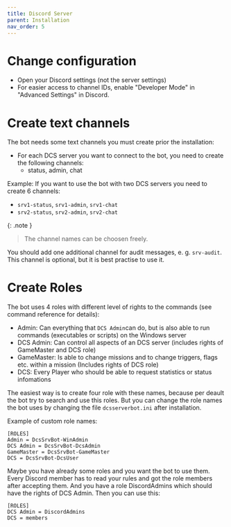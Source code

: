 ```yaml
---
title: Discord Server
parent: Installation
nav_order: 5
---
```


# Change configuration
- Open your Discord settings (not the server settings)
- For easier access to channel IDs, enable "Developer Mode" in "Advanced Settings" in Discord.

# Create text channels

The bot needs some text channels you must create prior the installation:
- For each DCS server you want to connect to the bot, you need to create the following channels:
  - status, admin, chat

Example:
If you want to use the bot with two DCS servers you need to create 6 channels:
- `srv1-status`, `srv1-admin`, `srv1-chat`
- `srv2-status`, `srv2-admin`, `srv2-chat`

{: .note }
> The channel names can be choosen freely.

You should add one additional channel for audit messages, e. g. `srv-audit`.
This channel is optional, but it is best practise to use it.

# Create Roles
The bot uses 4 roles with different level of rights to the commands (see command reference for details):
- Admin: Can everything that `DCS Admin`can do, but is also able to run commands (executables or scripts) on the Windows server
- DCS Admin: Can control all aspects of an DCS server (includes rights of GameMaster and DCS role)
- GameMaster: Is able to change missions and to change triggers, flags etc. within a mission (Includes rights of DCS role)
- DCS: Every Player who should be able to request statistics or status infomations

The easiest way is to create four role with these names, because per deault the bot try to search and use this roles.
But you can change the role names the bot uses by changing the file `dcsserverbot.ini` after installation.

Example of custom role names:
```
[ROLES]
Admin = DcsSrvBot-WinAdmin
DCS Admin = DcsSrvBot-DcsAdmin
GameMaster = DcsSrvBot-GameMaster
DCS = DcsSrvBot-DcsUser
```

Maybe you have already some roles and you want the bot to use them.
Every Discord member has to read your rules and got the role members after accepting them.
And you have a role DiscordAdmins which should have the rights of DCS Admin.
Then you can use this:

```
[ROLES]
DCS Admin = DiscordAdmins
DCS = members
```
